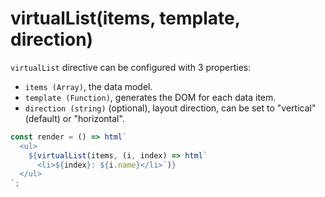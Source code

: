 # virtualList(items, template, direction)

`virtualList` directive can be configured with 3 properties:
- `items (Array)`, the data model.
- `template (Function)`, generates the DOM for each data item.
- `direction (string)` (optional), layout direction, can be set to "vertical" (default) or "horizontal".

```js
const render = () => html`
  <ul>
    ${virtualList(items, (i, index) => html`
      <li>${index}: ${i.name}</li>`)}
  </ul>
`;
```